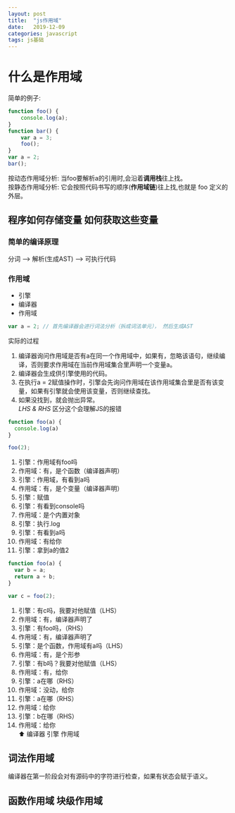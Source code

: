 ```yaml
---
layout: post
title:  "js作用域"
date:   2019-12-09
categories: javascript
tags: js基础
---
```


# 什么是作用域  
简单的例子:  
``` javascript
function foo() {
	console.log(a);
}
function bar() {
	var a = 3;
	foo();
}
var a = 2;
bar();
```  
按动态作用域分析: 当foo要解析a的引用时,会沿着**调用栈**往上找。  
按静态作用域分析: 它会按照代码书写的顺序(**作用域链**)往上找,也就是 foo 定义的外层。  
  
## 程序如何存储变量 如何获取这些变量  
### 简单的编译原理  
分词 --> 解析(生成AST) --> 可执行代码  
### 作用域
- 引擎  
- 编译器  
- 作用域 
``` javascript   
var a = 2; // 首先编译器会进行词法分析（拆成词法单元）， 然后生成AST
```  
实际的过程  
1. 编译器询问作用域是否有a在同一个作用域中，如果有，忽略该语句，继续编译，否则要求作用域在当前作用域集合里声明一个变量a。  
2. 编译器会生成供引擎使用的代码。  
3. 在执行a = 2赋值操作时，引擎会先询问作用域在该作用域集合里是否有该变量，如果有引擎就会使用该变量，否则继续查找。  
4. 如果没找到，就会抛出异常。  
*LHS & RHS* 区分这个会理解JS的报错  
``` javascript  
function foo(a) {
  console.log(a)
}

foo(2);
```  
1. 引擎：作用域有foo吗  
2. 作用域：有，是个函数（编译器声明）  
3. 引擎：作用域，有看到a吗
4. 作用域：有，是个变量（编译器声明）  
5. 引擎：赋值  
6. 引擎：有看到console吗  
7. 作用域：是个内置对象  
8. 引擎：执行.log
9. 引擎：有看到a吗
10. 作用域：有给你
11. 引擎：拿到a的值2  
``` javascript  
function foo(a) {
  var b = a;
  return a + b;
}

var c = foo(2);
```  
1. 引擎：有c吗，我要对他赋值（LHS）  
2. 作用域：有，编译器声明了  
3. 引擎：有foo吗，（RHS）  
4. 作用域：有，编译器声明了  
5. 引擎：是个函数，作用域有a吗（LHS）
6. 作用域：有，是个形参
7. 引擎：有b吗？我要对他赋值（LHS）  
8. 作用域：有，给你
9. 引擎：a在哪（RHS）
10. 作用域：没动，给你
11. 引擎：a在哪（RHS）
12. 作用域：给你
13. 引擎：b在哪（RHS）
14. 作用域：给你  
⬆️ 编译器 引擎 作用域  
## 词法作用域  
编译器在第一阶段会对有源码中的字符进行检查，如果有状态会赋于语义。  
## 函数作用域 块级作用域  